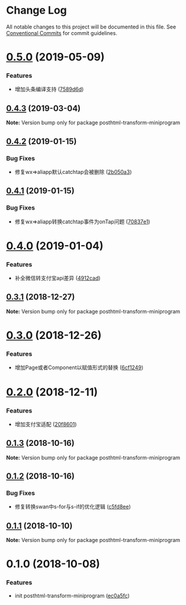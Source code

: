 # Change Log

All notable changes to this project will be documented in this file.
See [Conventional Commits](https://conventionalcommits.org) for commit guidelines.

<a name="0.5.0"></a>
# [0.5.0](https://github.com/landn172/jgb-transform/compare/posthtml-transform-miniprogram@0.4.3...posthtml-transform-miniprogram@0.5.0) (2019-05-09)


### Features

* 增加头条编译支持 ([7589d6d](https://github.com/landn172/jgb-transform/commit/7589d6d))





<a name="0.4.3"></a>
## [0.4.3](https://github.com/landn172/jgb-transform/compare/posthtml-transform-miniprogram@0.4.2...posthtml-transform-miniprogram@0.4.3) (2019-03-04)

**Note:** Version bump only for package posthtml-transform-miniprogram





<a name="0.4.2"></a>
## [0.4.2](https://github.com/landn172/jgb-transform/compare/posthtml-transform-miniprogram@0.4.1...posthtml-transform-miniprogram@0.4.2) (2019-01-15)


### Bug Fixes

* 修复wx=>aliapp默认catchtap会被删除 ([2b050a3](https://github.com/landn172/jgb-transform/commit/2b050a3))





<a name="0.4.1"></a>
## [0.4.1](https://github.com/landn172/jgb-transform/compare/posthtml-transform-miniprogram@0.4.0...posthtml-transform-miniprogram@0.4.1) (2019-01-15)


### Bug Fixes

* 修复wx=>aliapp转换catchtap事件为onTap问题 ([70837e1](https://github.com/landn172/jgb-transform/commit/70837e1))





<a name="0.4.0"></a>
# [0.4.0](https://github.com/landn172/jgb-transform/compare/posthtml-transform-miniprogram@0.3.1...posthtml-transform-miniprogram@0.4.0) (2019-01-04)


### Features

* 补全微信转支付宝api差异 ([4912cad](https://github.com/landn172/jgb-transform/commit/4912cad))





<a name="0.3.1"></a>
## [0.3.1](https://github.com/landn172/jgb-transform/compare/posthtml-transform-miniprogram@0.3.0...posthtml-transform-miniprogram@0.3.1) (2018-12-27)

**Note:** Version bump only for package posthtml-transform-miniprogram





<a name="0.3.0"></a>
# [0.3.0](https://github.com/landn172/jgb-transform/compare/posthtml-transform-miniprogram@0.2.0...posthtml-transform-miniprogram@0.3.0) (2018-12-26)


### Features

* 增加Page或者Component以赋值形式的替换 ([6cf1249](https://github.com/landn172/jgb-transform/commit/6cf1249))





<a name="0.2.0"></a>
# [0.2.0](https://github.com/landn172/jgb-transform/compare/posthtml-transform-miniprogram@0.1.3...posthtml-transform-miniprogram@0.2.0) (2018-12-11)


### Features

* 增加支付宝适配 ([20f8601](https://github.com/landn172/jgb-transform/commit/20f8601))





<a name="0.1.3"></a>
## [0.1.3](https://github.com/landn172/jgb-transform/compare/posthtml-transform-miniprogram@0.1.2...posthtml-transform-miniprogram@0.1.3) (2018-10-16)

**Note:** Version bump only for package posthtml-transform-miniprogram





<a name="0.1.2"></a>
## [0.1.2](https://github.com/landn172/jgb-transform/compare/posthtml-transform-miniprogram@0.1.1...posthtml-transform-miniprogram@0.1.2) (2018-10-16)


### Bug Fixes

* 修复转换swan中s-for与s-if的优化逻辑 ([c5fd8ee](https://github.com/landn172/jgb-transform/commit/c5fd8ee))





<a name="0.1.1"></a>
## [0.1.1](https://github.com/landn172/jgb-transform/compare/posthtml-transform-miniprogram@0.1.0...posthtml-transform-miniprogram@0.1.1) (2018-10-10)

**Note:** Version bump only for package posthtml-transform-miniprogram





<a name="0.1.0"></a>
# 0.1.0 (2018-10-08)


### Features

* init posthtml-transform-miniprogram ([ec0a5fc](https://github.com/landn172/jgb-transform/commit/ec0a5fc))
